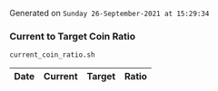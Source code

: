 Generated on `Sunday 26-September-2021 at 15:29:34`

### Current to Target Coin Ratio
`current_coin_ratio.sh`

Date|Current|Target|Ratio
---|---|---|---
